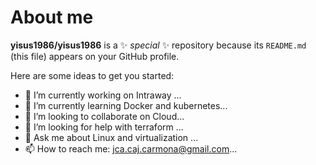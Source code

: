 # About me


**yisus1986/yisus1986** is a ✨ _special_ ✨ repository because its `README.md` (this file) appears on your GitHub profile.

Here are some ideas to get you started:

- 🔭 I’m currently working on Intraway ...
- 🌱 I’m currently learning Docker and kubernetes...
- 👯 I’m looking to collaborate on Cloud...
- 🤔 I’m looking for help with terraform ...
- 💬 Ask me about Linux and virtualization ...
- 📫 How to reach me: jca.caj.carmona@gmail.com...


